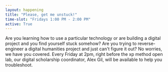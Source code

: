 ```yaml
---
layout: happening
title: "Please, get me unstuck!"
time-slot: "Fridays 1:00 PM - 2:00 PM"
active: True
---
```


Are you learning how to use a particular technology or are building a digital project and you find yourself stuck somehow? Are you trying to reverse-engineer a digital humanities project and just can't figure it out? No worries, we have you covered. Every Friday at 2pm, right before the xp method open lab, our digital scholarship coordinator, Alex Gil, will be available to help you troubleshoot.
